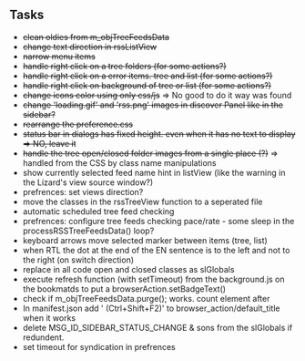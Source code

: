 ## Tasks

* ~~clean oldies from m_objTreeFeedsData~~
* ~~change text direction in rssListView~~
* ~~narrow menu items~~
* ~~handle right click on a tree folders (for some actions?)~~
* ~~handle right click on a error items. tree and list (for some actions?)~~
* ~~handle right click on background of tree or list  (for some actions?)~~
* ~~change icons color using only css/js~~ => No good to do it way was found
* ~~change 'loading.gif' and 'rss.png' images in discover Panel like in the sidebar?~~
* ~~rearrange the preference.css~~
* ~~status bar in dialogs has fixed height. even when it has no text to display => NO, leave it~~
* ~~handle the tree open/closed folder images from a single place (?)~~ => handled from the CSS by class name manipulations
* show currently selected feed name hint in listView (like the warning in the Lizard's view source window?)
* prefrences: set views direction?
* move the classes in the rssTreeView function to a seperated file
* automatic scheduled tree feed checking
* prefrences: configure tree feeds checking pace/rate  - some sleep in the processRSSTreeFeedsData() loop?
* keyboard arrows move selected marker between items (tree, list)
* when RTL the dot at the end of the EN sentence is to the left and not to the right (on switch direction)
* replace in all code open and closed classes as slGlobals
* execute refresh function (with setTimeout) from the background.js on the bookmatds to put a browserAction.setBadgeText()
* check if m_objTreeFeedsData.purge(); works. count element after
* In manifest.json add ' (Ctrl+Shift+F2)' to browser_action/default_title when it works
* delete MSG_ID_SIDEBAR_STATUS_CHANGE & sons from the slGlobals if redundent.
* set timeout for syndication in prefrences






